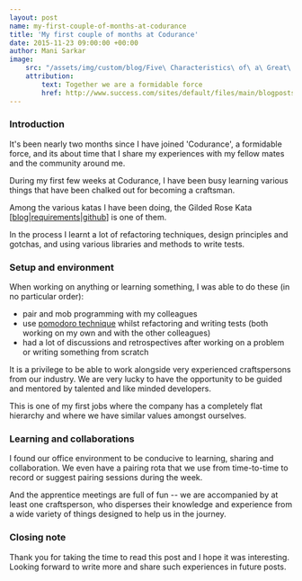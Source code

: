 ```yaml
---
layout: post
name: my-first-couple-of-months-at-codurance
title: 'My first couple of months at Codurance'
date: 2015-11-23 09:00:00 +00:00
author: Mani Sarkar
image:
    src: "/assets/img/custom/blog/Five\ Characteristics\ of\ a\ Great\ Company\ Culture.jpg"
    attribution:
        text: Together we are a formidable force
        href: http://www.success.com/sites/default/files/main/blogposts/Five%20Characteristics%20of%20a%20Great%20Company%20Culture.jpg
---
```


### Introduction

It's been nearly two months since I have joined 'Codurance', a formidable force, and its about time that I share my experiences with my fellow mates and the community around me.

During my first few weeks at Codurance, I have been busy learning various things that have been chalked out for becoming a craftsman.

Among the various katas I have been doing, the Gilded Rose Kata [[blog](http://coding-is-like-cooking.info/2013/03/writing-good-tests-for-the-gilded-rose-kata/)|[requirements](https://github.com/emilybache/GildedRose-Refactoring-Kata/tree/master/GildedRoseRequirements.txt)|[github](https://github.com/emilybache/GildedRose-Refactoring-Kata)] is one of them.

In the process I learnt a lot of refactoring techniques, design principles and gotchas, and using various libraries and methods to write tests.


### Setup and environment
When working on anything or learning something, I was able to do these (in no particular order):
 
 * pair and mob programming with my colleagues
 * use [pomodoro technique](https://en.wikipedia.org/wiki/Pomodoro_Technique) whilst refactoring and writing tests (both working on my own and with the other colleagues)
 * had a lot of discussions and retrospectives after working on a problem or writing something from scratch

It is a privilege to be able to work alongside very experienced craftspersons from our industry. We are very lucky to have the opportunity to be guided and mentored by talented and like minded developers.

This is one of my first jobs where the company has a completely flat hierarchy and where we have similar values amongst ourselves.

### Learning and collaborations

I found our office environment to be conducive to learning, sharing and collaboration. We even have a pairing rota that we use from time-to-time to record or suggest pairing sessions during the week.

And the apprentice meetings are full of fun -- we are accompanied by at least one craftsperson, who disperses their knowledge and experience from a wide variety of things designed to help us in the journey.


### Closing note

Thank you for taking the time to read this post and I hope it was interesting. Looking forward to write more and share such experiences in future posts.
